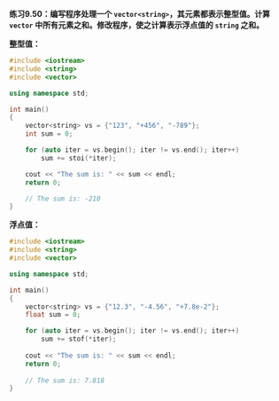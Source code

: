 **练习9.50：编写程序处理一个 `vector<string>`，其元素都表示整型值。计算 `vector` 中所有元素之和。修改程序，使之计算表示浮点值的 `string` 之和。**

**整型值：**

```cpp
#include <iostream>
#include <string>
#include <vector>

using namespace std;

int main()
{
    vector<string> vs = {"123", "+456", "-789"};
    int sum = 0;

    for (auto iter = vs.begin(); iter != vs.end(); iter++)
        sum += stoi(*iter);

    cout << "The sum is: " << sum << endl;
    return 0;

    // The sum is: -210
}
```

**浮点值：**

```cpp
#include <iostream>
#include <string>
#include <vector>

using namespace std;

int main()
{
    vector<string> vs = {"12.3", "-4.56", "+7.8e-2"};
    float sum = 0;

    for (auto iter = vs.begin(); iter != vs.end(); iter++)
        sum += stof(*iter);
    
    cout << "The sum is: " << sum << endl;
    return 0;
    
    // The sum is: 7.818
}
```
